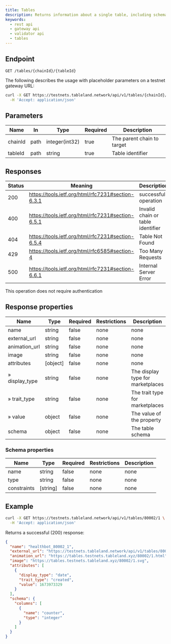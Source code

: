 ```yaml
---
title: Tables
description: Returns information about a single table, including schema information.
keywords:
  - rest api
  - gateway api
  - validator api
  - tables
---
```


## Endpoint

`GET /tables/{chainId}/{tableId}`

The following describes the usage with placeholder parameters on a testnet gateway URL:

```bash
curl -X GET https://testnets.tableland.network/api/v1/tables/{chainId}/{tableId} \
  -H 'Accept: application/json'
```

## Parameters

| Name    | In   | Type           | Required | Description                |
| ------- | ---- | -------------- | -------- | -------------------------- |
| chainId | path | integer(int32) | true     | The parent chain to target |
| tableId | path | string         | true     | Table identifier           |

## Responses

| Status | Meaning                                           | Description                       | Schema                                                                                      |
| ------ | ------------------------------------------------- | --------------------------------- | ------------------------------------------------------------------------------------------- |
| 200    | https://tools.ietf.org/html/rfc7231#section-6.3.1 | successful operation              | notion://www.notion.so/textile/REST-API-Latest-e622f52063314c0db8dca75363ebb793#schematable |
| 400    | https://tools.ietf.org/html/rfc7231#section-6.5.1 | Invalid chain or table identifier | None                                                                                        |
| 404    | https://tools.ietf.org/html/rfc7231#section-6.5.4 | Table Not Found                   | None                                                                                        |
| 429    | https://tools.ietf.org/html/rfc6585#section-4     | Too Many Requests                 | None                                                                                        |
| 500    | https://tools.ietf.org/html/rfc7231#section-6.6.1 | Internal Server Error             | None                                                                                        |

This operation does not require authentication

## Response properties

| Name           | Type     | Required | Restrictions | Description                       |
| -------------- | -------- | -------- | ------------ | --------------------------------- |
| name           | string   | false    | none         | none                              |
| external_url   | string   | false    | none         | none                              |
| animation_url  | string   | false    | none         | none                              |
| image          | string   | false    | none         | none                              |
| attributes     | [object] | false    | none         | none                              |
| » display_type | string   | false    | none         | The display type for marketplaces |
| » trait_type   | string   | false    | none         | The trait type for marketplaces   |
| » value        | object   | false    | none         | The value of the property         |
| schema         | object   | false    | none         | The table schema                  |

### Schema properties

| Name        | Type     | Required | Restrictions | Description |
| ----------- | -------- | -------- | ------------ | ----------- |
| name        | string   | false    | none         | none        |
| type        | string   | false    | none         | none        |
| constraints | [string] | false    | none         | none        |

## Example

```bash
curl -X GET https://testnets.tableland.network/api/v1/tables/80002/1 \
  -H 'Accept: application/json'
```

Returns a successful (200) response:

```json
{
  "name": "healthbot_80002_1",
  "external_url": "https://testnets.tableland.network/api/v1/tables/80002/1",
  "animation_url": "https://tables.testnets.tableland.xyz/80002/1.html",
  "image": "https://tables.testnets.tableland.xyz/80002/1.svg",
  "attributes": [
    {
      "display_type": "date",
      "trait_type": "created",
      "value": 1673973329
    }
  ],
  "schema": {
    "columns": [
      {
        "name": "counter",
        "type": "integer"
      }
    ]
  }
}
```
